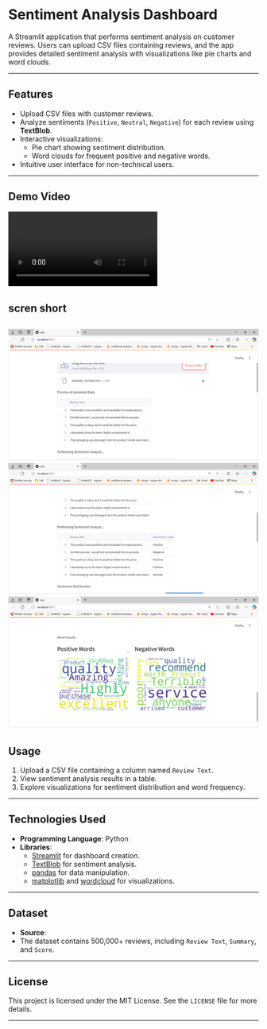 
# **Sentiment Analysis Dashboard**

A Streamlit application that performs sentiment analysis on customer reviews. Users can upload CSV files containing reviews, and the app provides detailed sentiment analysis with visualizations like pie charts and word clouds.

---

## **Features**

- Upload CSV files with customer reviews.
- Analyze sentiments (`Positive`, `Neutral`, `Negative`) for each review using **TextBlob**.
- Interactive visualizations:
  - Pie chart showing sentiment distribution.
  - Word clouds for frequent positive and negative words.
- Intuitive user interface for non-technical users.

---


## **Demo Video**


<video controls src="demo.mp4" title="Title"></video>

## **scren short**

![alt text](sampledata.png) 
![alt text](<sampledatawith labels.png>) 
![alt text](<Word Clouds (1).png>)
---


## **Usage**

1. Upload a CSV file containing a column named `Review Text`.
2. View sentiment analysis results in a table.
3. Explore visualizations for sentiment distribution and word frequency.

---

## **Technologies Used**

- **Programming Language**: Python
- **Libraries**: 
  - [Streamlit](https://streamlit.io/) for dashboard creation.
  - [TextBlob](https://textblob.readthedocs.io/) for sentiment analysis.
  - [pandas](https://pandas.pydata.org/) for data manipulation.
  - [matplotlib](https://matplotlib.org/) and [wordcloud](https://github.com/amueller/word_cloud) for visualizations.

---

## **Dataset**

- **Source**: 
- The dataset contains 500,000+ reviews, including `Review Text`, `Summary`, and `Score`.

---

## **License**

This project is licensed under the MIT License. See the `LICENSE` file for more details.

---
